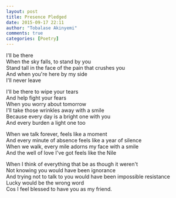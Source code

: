 ```yaml
---
layout: post
title: Presence Pledged
date: 2015-09-17 22:11
author: "Tobalase Akinyemi"
comments: true
categories: [Poetry]
---
```

I'll be there  
When the sky falls, to stand by you  
Stand tall in the face of the pain that crushes you  
And when you're here by my side  
I'll never leave  

I'll be there to wipe your tears  
And help fight your fears  
When you worry about tomorrow  
I'll take those wrinkles away with a smile  
Because every day is a bright one with you  
And every burden a light one too  

When we talk forever, feels like a moment  
And every minute of absence feels like a year of silence  
When we walk, every mile adorns my face with a smile  
And the well of love I've got feels like the Nile  

When I think of everything that be as though it weren't  
Not knowing you would have been ignorance  
And trying not to talk to you would have been impossible resistance  
Lucky would be the wrong word  
Cos I feel blessed to have you as my friend.
